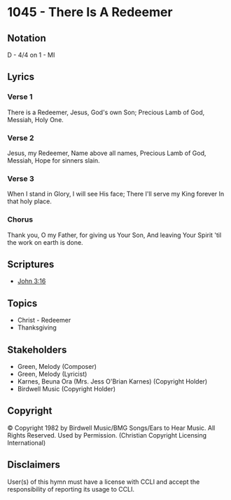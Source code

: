 # 1045 - There Is A Redeemer

## Notation

D - 4/4 on 1 - MI

## Lyrics

### Verse 1

There is a Redeemer, Jesus, God's own Son; Precious Lamb of God, Messiah, Holy One.

### Verse 2

Jesus, my Redeemer, Name above all names, Precious Lamb of God, Messiah, Hope for sinners slain.

### Verse 3

When I stand in Glory, I will see His face; There I'll serve my King forever In that holy place.

### Chorus

Thank you, O my Father, for giving us Your Son, And leaving Your Spirit 'til the work on earth is done.


## Scriptures

- [John 3:16](https://www.biblegateway.com/passage/?search=John%203%3A16)

## Topics

- Christ - Redeemer
- Thanksgiving

## Stakeholders

- Green, Melody (Composer)
- Green, Melody (Lyricist)
- Karnes, Beuna Ora (Mrs. Jess O'Brian Karnes) (Copyright Holder)
- Birdwell Music (Copyright Holder)

## Copyright

© Copyright 1982 by Birdwell Music/BMG Songs/Ears to Hear Music. All Rights Reserved. Used by Permission.
(Christian Copyright Licensing International)

## Disclaimers

User(s) of this hymn must have a license with CCLI and accept the responsibility of reporting its usage to CCLI.

